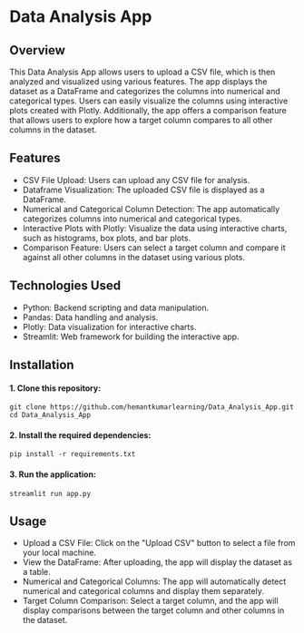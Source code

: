 # Data Analysis App

## Overview

This Data Analysis App allows users to upload a CSV file, which is then analyzed and visualized using various features. The app displays the dataset as a DataFrame and categorizes the columns into numerical and categorical types. Users can easily visualize the columns using interactive plots created with Plotly. Additionally, the app offers a comparison feature that allows users to explore how a target column compares to all other columns in the dataset.

## Features

- CSV File Upload: Users can upload any CSV file for analysis.
- Dataframe Visualization: The uploaded CSV file is displayed as a DataFrame.
- Numerical and Categorical Column Detection: The app automatically categorizes columns into numerical and categorical types.
- Interactive Plots with Plotly: Visualize the data using interactive charts, such as histograms, box plots, and bar plots.
- Comparison Feature: Users can select a target column and compare it against all other columns in the dataset using various plots.
  
## Technologies Used

- Python: Backend scripting and data manipulation.
- Pandas: Data handling and analysis.
- Plotly: Data visualization for interactive charts.
- Streamlit: Web framework for building the interactive app.
  
## Installation

#### 1. Clone this repository:
```
git clone https://github.com/hemantkumarlearning/Data_Analysis_App.git
cd Data_Analysis_App
```

#### 2. Install the required dependencies:

```
pip install -r requirements.txt
```

#### 3. Run the application:

```
streamlit run app.py
```


## Usage

- Upload a CSV File: Click on the "Upload CSV" button to select a file from your local machine.
- View the DataFrame: After uploading, the app will display the dataset as a table.
- Numerical and Categorical Columns: The app will automatically detect numerical and categorical columns and display them separately.
- Target Column Comparison: Select a target column, and the app will display comparisons between the target column and other columns in the dataset.
